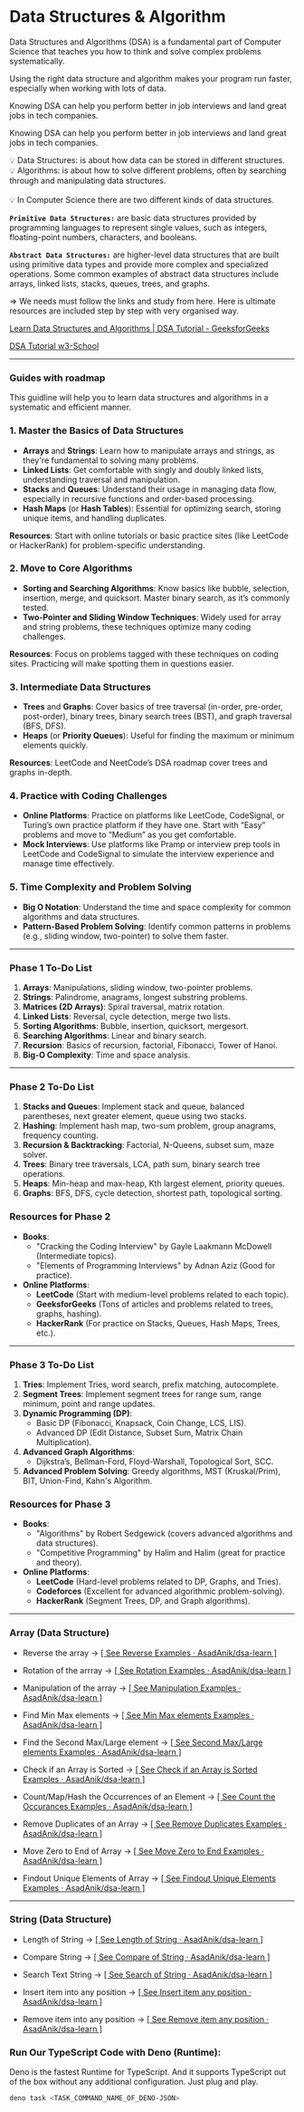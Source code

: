 # Data Structures & Algorithm

Data Structures and Algorithms (DSA) is a fundamental part of Computer Science that teaches you how to think and solve complex problems systematically.

Using the right data structure and algorithm makes your program run faster, especially when working with lots of data.

Knowing DSA can help you perform better in job interviews and land great jobs in tech companies.

Knowing DSA can help you perform better in job interviews and land great jobs in tech companies.

<aside>
💡 Data Structures: is about how data can be stored in different structures.

</aside>

<aside>
💡 Algorithms: is about how to solve different problems, often by       searching through and manipulating data structures.

</aside>

<br>

<aside>
💡 In Computer Science there are two different kinds of data structures.

**`Primitive Data Structures:`** are basic data structures provided by programming languages to represent single values, such as integers, floating-point numbers, characters, and booleans.

**`Abstract Data Structures:`** are higher-level data structures that are built using primitive data types and provide more complex and specialized operations. Some common examples of abstract data structures include arrays, linked lists, stacks, queues, trees, and graphs.

</aside>

⇒ We needs must follow the links and study from here. Here is ultimate resources are included step by step with very organised way.

[Learn Data Structures and Algorithms | DSA Tutorial - GeeksforGeeks](https://www.geeksforgeeks.org/learn-data-structures-and-algorithms-dsa-tutorial/?ref=lbp)

[DSA Tutorial w3-School](https://www.w3schools.com/dsa/index.php)

---

### Guides with roadmap
This guidline will help you to learn data structures and algorithms in a systematic and efficient manner.

### 1. **Master the Basics of Data Structures**

- **Arrays** and **Strings**: Learn how to manipulate arrays and strings, as they're fundamental to solving many problems.
- **Linked Lists**: Get comfortable with singly and doubly linked lists, understanding traversal and manipulation.
- **Stacks** and **Queues**: Understand their usage in managing data flow, especially in recursive functions and order-based processing.
- **Hash Maps** (or **Hash Tables**): Essential for optimizing search, storing unique items, and handling duplicates.

**Resources**: Start with online tutorials or basic practice sites (like LeetCode or HackerRank) for problem-specific understanding.

### 2. **Move to Core Algorithms**

- **Sorting and Searching Algorithms**: Know basics like bubble, selection, insertion, merge, and quicksort. Master binary search, as it’s commonly tested.
- **Two-Pointer and Sliding Window Techniques**: Widely used for array and string problems, these techniques optimize many coding challenges.

**Resources**: Focus on problems tagged with these techniques on coding sites. Practicing will make spotting them in questions easier.

### 3. **Intermediate Data Structures**

- **Trees** and **Graphs**: Cover basics of tree traversal (in-order, pre-order, post-order), binary trees, binary search trees (BST), and graph traversal (BFS, DFS).
- **Heaps** (or **Priority Queues**): Useful for finding the maximum or minimum elements quickly.

**Resources**: LeetCode and NeetCode’s DSA roadmap cover trees and graphs in-depth.

### 4. **Practice with Coding Challenges**

- **Online Platforms**: Practice on platforms like LeetCode, CodeSignal, or Turing’s own practice platform if they have one. Start with “Easy” problems and move to “Medium” as you get comfortable.
- **Mock Interviews**: Use platforms like Pramp or interview prep tools in LeetCode and CodeSignal to simulate the interview experience and manage time effectively.

### 5. **Time Complexity and Problem Solving**

- **Big O Notation**: Understand the time and space complexity for common algorithms and data structures.
- **Pattern-Based Problem Solving**: Identify common patterns in problems (e.g., sliding window, two-pointer) to solve them faster.

---

### **Phase 1 To-Do List**

1. **Arrays**: Manipulations, sliding window, two-pointer problems.
2. **Strings**: Palindrome, anagrams, longest substring problems.
3. **Matrices (2D Arrays)**: Spiral traversal, matrix rotation.
4. **Linked Lists**: Reversal, cycle detection, merge two lists.
5. **Sorting Algorithms**: Bubble, insertion, quicksort, mergesort.
6. **Searching Algorithms**: Linear and binary search.
7. **Recursion**: Basics of recursion, factorial, Fibonacci, Tower of Hanoi.
8. **Big-O Complexity**: Time and space analysis.

---

### **Phase 2 To-Do List**

1. **Stacks and Queues**: Implement stack and queue, balanced parentheses, next greater element, queue using two stacks.
2. **Hashing**: Implement hash map, two-sum problem, group anagrams, frequency counting.
3. **Recursion & Backtracking**: Factorial, N-Queens, subset sum, maze solver.
4. **Trees**: Binary tree traversals, LCA, path sum, binary search tree operations.
5. **Heaps**: Min-heap and max-heap, Kth largest element, priority queues.
6. **Graphs**: BFS, DFS, cycle detection, shortest path, topological sorting.

### **Resources for Phase 2**

- **Books**:
    - "Cracking the Coding Interview" by Gayle Laakmann McDowell (Intermediate topics).
    - "Elements of Programming Interviews" by Adnan Aziz (Good for practice).
- **Online Platforms**:
    - **LeetCode** (Start with medium-level problems related to each topic).
    - **GeeksforGeeks** (Tons of articles and problems related to trees, graphs, hashing).
    - **HackerRank** (For practice on Stacks, Queues, Hash Maps, Trees, etc.).

---

### **Phase 3 To-Do List**

1. **Tries**: Implement Tries, word search, prefix matching, autocomplete.
2. **Segment Trees**: Implement segment trees for range sum, range minimum, point and range updates.
3. **Dynamic Programming (DP)**:
    - Basic DP (Fibonacci, Knapsack, Coin Change, LCS, LIS).
    - Advanced DP (Edit Distance, Subset Sum, Matrix Chain Multiplication).
4. **Advanced Graph Algorithms**:
    - Dijkstra’s, Bellman-Ford, Floyd-Warshall, Topological Sort, SCC.
5. **Advanced Problem Solving**: Greedy algorithms, MST (Kruskal/Prim), BIT, Union-Find, Kahn's Algorithm.

### **Resources for Phase 3**

- **Books**:
    - "Algorithms" by Robert Sedgewick (covers advanced algorithms and data structures).
    - "Competitive Programming" by Halim and Halim (great for practice and theory).
- **Online Platforms**:
    - **LeetCode** (Hard-level problems related to DP, Graphs, and Tries).
    - **Codeforces** (Excellent for advanced algorithmic problem-solving).
    - **HackerRank** (Segment Trees, DP, and Graph algorithms).

---

### Array (Data Structure)

- Reverse the array -> [[ See Reverse Examples · AsadAnik/dsa-learn ]](https://github.com/AsadAnik/dsa-learn/blob/main/dsa/Array/Array%40Reverse.ts)
    
- Rotation of the arrray -> [[ See Rotation Examples · AsadAnik/dsa-learn ]](https://github.com/AsadAnik/dsa-learn/blob/main/dsa/Array/Array%40Rotation.ts)

- Manipulation of the array -> [[ See Manipulation Examples · AsadAnik/dsa-learn ]](https://github.com/AsadAnik/dsa-learn/blob/main/dsa/Array/Array%40Manipulate.ts)

- Find Min Max elements -> [[ See Min Max elements Examples · AsadAnik/dsa-learn ]](https://github.com/AsadAnik/dsa-learn/blob/main/dsa/Array/Array%40FindMinMax.ts)

- Find the Second Max/Large element -> [[ See Second Max/Large elements Examples · AsadAnik/dsa-learn ]](https://github.com/AsadAnik/dsa-learn/blob/main/dsa/Array/Array%40FindSecondMax.ts)

- Check if an Array is Sorted -> [[ See Check if an Array is Sorted Examples · AsadAnik/dsa-learn ]](https://github.com/AsadAnik/dsa-learn/blob/main/dsa/Array/Array%40CheckSorted.ts)

- Count/Map/Hash the Occurrences of an Element -> [[ See Count the Occurances Examples · AsadAnik/dsa-learn ]](https://github.com/AsadAnik/dsa-learn/blob/main/dsa/Array/Array%40CountOccurance.ts)

- Remove Duplicates of an Array -> [[ See Remove Duplicates Examples · AsadAnik/dsa-learn ]](https://github.com/AsadAnik/dsa-learn/blob/main/dsa/Array/Array%40RemoveDuplicates.ts)

- Move Zero to End of Array -> [[ See Move Zero to End Examples · AsadAnik/dsa-learn ]](https://github.com/AsadAnik/dsa-learn/blob/main/dsa/Array/Array%40MoveZeroToEnd.ts)

- Findout Unique Elements of Array -> [[ See Findout Unique Elements Examples · AsadAnik/dsa-learn ]](https://github.com/AsadAnik/dsa-learn/blob/main/dsa/Array/Array%40FindOutUniqueElements.ts)

---

### String (Data Structure)

- Length of String -> [[ See Length of String · AsadAnik/dsa-learn ]](https://github.com/AsadAnik/dsa-learn/blob/main/dsa/String/String%40Length.ts)

- Compare String -> [[ See Compare of String · AsadAnik/dsa-learn ]](https://github.com/AsadAnik/dsa-learn/blob/main/dsa/String/String%40Compare.ts)

- Search Text String -> [[ See Search of String · AsadAnik/dsa-learn ]](https://github.com/AsadAnik/dsa-learn/blob/main/dsa/String/String%40Search.ts)

- Insert item into any position -> [[ See Insert item any position · AsadAnik/dsa-learn ]](https://github.com/AsadAnik/dsa-learn/blob/main/dsa/String/String%40Insert.ts)

- Remove item into any position -> [[ See Remove item any position · AsadAnik/dsa-learn ]](https://github.com/AsadAnik/dsa-learn/blob/main/dsa/String/String%40Remove.ts)


### Run Our TypeScript Code with Deno (Runtime):
Deno is the fastest Runtime for TypeScript. And it supports TypeScript out of the box without any additional configuration. Just plug and play.
```bash
deno task <TASK_COMMAND_NAME_OF_DENO-JSON>
```